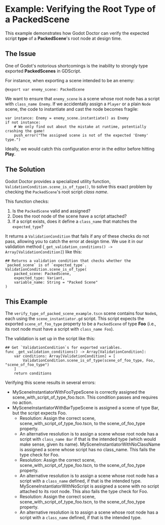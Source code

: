 # Example: Verifying the Root Type of a PackedScene

This example demonstrates how Godot Doctor can verify the expected script **type** of a **PackedScene**'s root node at design time.

## The Issue

One of Godot's notorious shortcomings is the inability to strongly type exported **PackedScenes** in GDScript.

For instance, when exporting a scene intended to be an enemy:
```gdscript
@export var enemy_scene: PackedScene
````

We want to ensure that `enemy_scene` is a scene whose root node has a script with `class_name Enemy`. If we accidentally assign a `Player` or a plain `Node` scene, the code to instantiate and cast the node becomes fragile:

```gdscript
var instance: Enemy = enemy_scene.instantiate() as Enemy
if not instance:
	# We only find out about the mistake at runtime, potentially crashing the game!
	push_error("The assigned scene is not of the expected 'Enemy' type.")
```

Ideally, we would catch this configuration error in the editor before hitting **Play**.

## The Solution

Godot Doctor provides a specialized utility function, `ValidationCondition.scene_is_of_type()`, to solve this exact problem by checking the `PackedScene`'s root script *class name*.

This function checks:

1.  Is the `PackedScene` valid and assigned?
2.  Does the root node of the scene have a script attached?
3.  If a script exists, does it define a `class_name` that matches the `expected_type`?

It returns a `ValidationCondition` that fails if any of these checks do not pass, allowing you to catch the error at design time.
We use it in our validation method (`_get_validation_conditions() -> Array[ValidationCondition]`) like this:

```gdscript
## Returns a validation condition that checks whether the `packed_scene` is of `expected_type`.
ValidationCondition.scene_is_of_type(
    packed_scene: PackedScene, 
    expected_type: Variant, 
    variable_name: String = "Packed Scene"
)
```

## This Example

The `verify_type_of_packed_scene_example.tscn` scene contains four `Node`s, each using the `scene_instantiator.gd` script. This script expects the exported `scene_of_foo_type` property to be a `PackedScene` of type **Foo** (i.e., its root node must have a script with `class_name Foo`).

The validation is set up in the script like this:

```gdscript
## Get `ValidationCondition`s for exported variables.
func _get_validation_conditions() -> Array[ValidationCondition]:
    var conditions: Array[ValidationCondition] = [
        ValidationCondition.scene_is_of_type(scene_of_foo_type, Foo, "scene_of_foo_type")
    ]
    return conditions
```

Verifying this scene results in several errors:

- MySceneInstantiatorWithFooTypeScene is correctly assigned the scene_with_script_of_type_foo.tscn. This condition passes and requires no action.
- MySceneInstantiatorWithBarTypeScene is assigned a scene of type Bar, but the script expects Foo.
	- Resolution: Assign the correct scene, scene_with_script_of_type_foo.tscn, to the scene_of_foo_type property.
	- An alternative resolution is to assign a scene whose root node has a script with `class_name Bar` if that is the intended type (which would make sense, given its name).
 MySceneInstantiatorWithNoClassName is assigned a scene whose script has no class_name. This fails the type check for Foo.
	- Resolution: Assign the correct scene, scene_with_script_of_type_foo.tscn, to the scene_of_foo_type property.
	- An alternative resolution is to assign a scene whose root node has a script with a `class_name` defined, if that is the intended type.
 MySceneInstantiatorWithNoScript is assigned a scene with no script attached to its root node. This also fails the type check for Foo.
	- Resolution: Assign the correct scene, scene_with_script_of_type_foo.tscn, to the scene_of_foo_type property.
	- An alternative resolution is to assign a scene whose root node has a script with a `class_name` defined, if that is the intended type.
